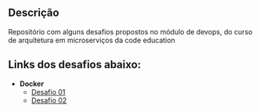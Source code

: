 ## Descrição
<p>Repositório com alguns desafios propostos no módulo de devops, do curso de arquitetura em microserviços da code education</p>

## Links dos desafios abaixo:

* **Docker**
    * <a href="https://github.com/GenesesLopes/desafiosDevops/tree/main/docker/desafio01">Desafio 01</a>
    * <a href="https://github.com/GenesesLopes/desafiosDevops/tree/main/docker/desafio02">Desafio 02</a>

